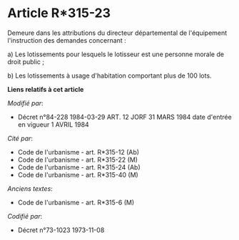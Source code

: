 # Article R*315-23

Demeure dans les attributions du directeur départemental de l'équipement l'instruction des demandes concernant :

a) Les lotissements pour lesquels le lotisseur est une personne morale de droit public ;

b) Les lotissements à usage d'habitation comportant plus de 100 lots.

**Liens relatifs à cet article**

_Modifié par_:

  - Décret n°84-228 1984-03-29 ART. 12 JORF 31 MARS 1984 date d'entrée en vigueur 1 AVRIL 1984

_Cité par_:

  - Code de l'urbanisme - art. R*315-12 (Ab)
  - Code de l'urbanisme - art. R*315-22 (M)
  - Code de l'urbanisme - art. R*315-24 (Ab)
  - Code de l'urbanisme - art. R*315-40 (M)

_Anciens textes_:

  - Code de l'urbanisme - art. R*315-6 (M)

_Codifié par_:

  - Décret n°73-1023 1973-11-08
